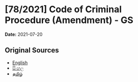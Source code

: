 # [78/2021] Code of Criminal Procedure (Amendment) - GS

**Date:** 2021-07-20

## Original Sources

- [English](https://documents.gov.lk/view/bills/2021/7/78-2021_E.pdf)
- [සිංහල](https://documents.gov.lk/view/bills/2021/7/78-2021_S.pdf)
- [தமிழ்](https://documents.gov.lk/view/bills/2021/7/78-2021_T.pdf)
